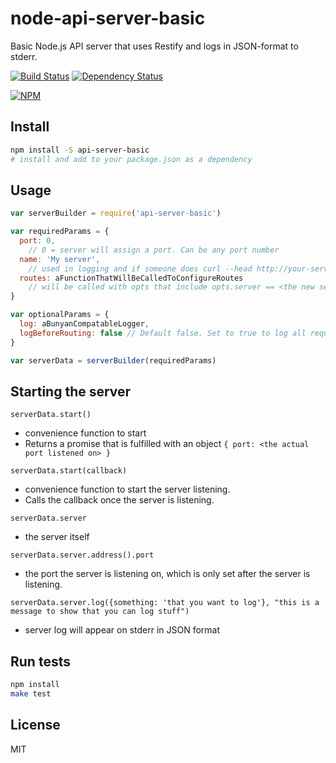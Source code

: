 # node-api-server-basic

Basic Node.js API server that uses Restify and logs in JSON-format to stderr.

[![Build Status](https://travis-ci.org/greglearns/node-api-server-basic.png?branch=master)](https://travis-ci.org/greglearns/node-api-server-basic) [![Dependency Status](https://david-dm.org/greglearns/node-api-server-basic.png)](https://david-dm.org/greglearns/node-api-server-basic)

[![NPM](https://nodei.co/npm/api-server-basic.png?downloads=true)](https://nodei.co/npm/api-server-basic/)

## Install

```bash
npm install -S api-server-basic
# install and add to your package.json as a dependency
```

## Usage

```javascript
var serverBuilder = require('api-server-basic')

var requiredParams = {
  port: 0,
    // 0 = server will assign a port. Can be any port number
  name: 'My server',
    // used in logging and if someone does curl --head http://your-server.com/
  routes: aFunctionThatWillBeCalledToConfigureRoutes
    // will be called with opts that include opts.server == <the new server that was setup>
}

var optionalParams = {
  log: aBunyanCompatableLogger,
  logBeforeRouting: false // Default false. Set to true to log all requests before routing occurs.
}

var serverData = serverBuilder(requiredParams)
```

## Starting the server

`serverData.start()`
* convenience function to start
* Returns a promise that is fulfilled with an object `{ port: <the actual port listened on> }`

`serverData.start(callback)`
* convenience function to start the server listening.
* Calls the callback once the server is listening.

`serverData.server`
* the server itself

`serverData.server.address().port`
* the port the server is listening on, which is only set after the server is listening.

`serverData.server.log({something: 'that you want to log'}, "this is a message to show that you can log stuff")`
* server log will appear on stderr in JSON format

## Run tests

```bash
npm install
make test
```

## License

MIT

